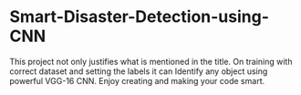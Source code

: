 # Smart-Disaster-Detection-using-CNN
This project not only justifies what is mentioned in the title. On training with correct dataset and setting the labels it can Identify any object using powerful VGG-16 CNN. Enjoy creating and making your code smart.
